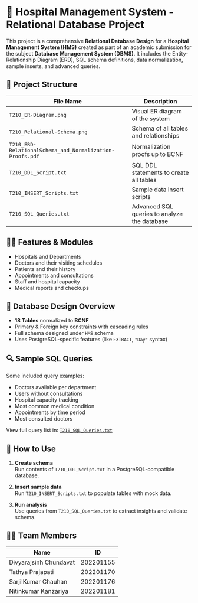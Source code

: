 
# 🏥 Hospital Management System - Relational Database Project

This project is a comprehensive **Relational Database Design** for a **Hospital Management System (HMS)** created as part of an academic submission for the subject **Database Management System (DBMS)**. It includes the Entity-Relationship Diagram (ERD), SQL schema definitions, data normalization, sample inserts, and advanced queries.

## 📁 Project Structure

| File Name | Description |
|----------|-------------|
| `T210_ER-Diagram.png` | Visual ER diagram of the system |
| `T210_Relational-Schema.png` | Schema of all tables and relationships |
| `T210_ERD-RelationalSchema_and_Normalization-Proofs.pdf` | Normalization proofs up to BCNF |
| `T210_DDL_Script.txt` | SQL DDL statements to create all tables |
| `T210_INSERT_Scripts.txt` | Sample data insert scripts |
| `T210_SQL_Queries.txt` | Advanced SQL queries to analyze the database |

## 👨‍💻 Features & Modules

- Hospitals and Departments
- Doctors and their visiting schedules
- Patients and their history
- Appointments and consultations
- Staff and hospital capacity
- Medical reports and checkups

## 🧩 Database Design Overview

- **18 Tables** normalized to **BCNF**
- Primary & Foreign key constraints with cascading rules
- Full schema designed under `HMS` schema
- Uses PostgreSQL-specific features (like `EXTRACT`, `"Day"` syntax)

## 🔍 Sample SQL Queries

Some included query examples:
- Doctors available per department
- Users without consultations
- Hospital capacity tracking
- Most common medical condition
- Appointments by time period
- Most consulted doctors

View full query list in: [`T210_SQL_Queries.txt`](./T210_SQL_Queries.txt)

## 🧪 How to Use

1. **Create schema**  
   Run contents of `T210_DDL_Script.txt` in a PostgreSQL-compatible database.

2. **Insert sample data**  
   Run `T210_INSERT_Scripts.txt` to populate tables with mock data.

3. **Run analysis**  
   Use queries from `T210_SQL_Queries.txt` to extract insights and validate schema.

## 👨‍🎓 Team Members

| Name | ID |
|------|----|
| Divyarajsinh Chundavat | 202201155 |
| Tathya Prajapati | 202201170 |
| SarjilKumar Chauhan | 202201176 |
| Nitinkumar Kanzariya | 202201181 |

